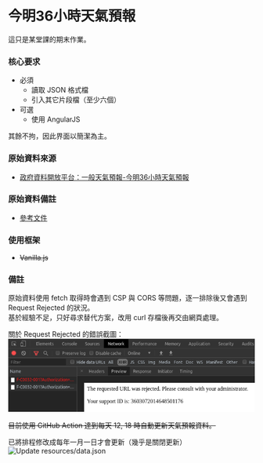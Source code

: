 # 今明36小時天氣預報

這只是某堂課的期末作業。  

### 核心要求
- 必須
  - 讀取 JSON 格式檔
  - 引入其它片段檔（至少六個）
- 可選  
  - 使用 AngularJS

其餘不拘，因此界面以簡潔為主。


### 原始資料來源
- [政府資料開放平台：一般天氣預報-今明36小時天氣預報](https://data.gov.tw/dataset/6069)

### 原始資料備註
- [參考文件](https://opendata.cwb.gov.tw/opendatadoc/MFC/ForecastElement.pdf)

### 使用框架
- ~~Vanilla.js~~

### 備註
原始資料使用 fetch 取得時會遇到 CSP 與 CORS 等問題，逐一排除後又會遇到 Request Rejected 的狀況。  
基於經驗不足，只好尋求替代方案，改用 curl 存檔後再交由網頁處理。

關於 Request Rejected 的錯誤截圖：
![](screenshots/request_rejected.png)



~~目前使用 GitHub Action 達到每天 12, 18 時自動更新天氣預報資料。~~  

已將排程修改成每年一月一日才會更新（幾乎是關閉更新）  
![Update resources/data.json](https://github.com/LianSheng197/forecast36h/workflows/Update%20resources/data.json/badge.svg)
